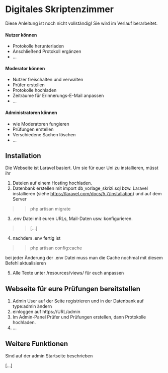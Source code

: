 # Digitales Skriptenzimmer

Diese Anleitung ist noch nicht vollständig! 
Sie wird im Verlauf berarbeitet.

#### Nutzer können
  - Protokolle herunterladen
  - Anschließend Protokoll ergänzen
  - ...
  
#### Moderator können
 - Nutzer freischalten und verwalten
 - Prüfer erstellen
 - Protokolle hochladen
 - Zeiträume für Erinnerungs-E-Mail anpassen
 - ...

#### Administratoren können
 - wie Moderatoren fungieren
 - Prüfungen erstellen
 - Verschiedene Sachen löschen
 - ...

## Installation

Die Webseite ist Laravel basiert. Um sie für euer Uni zu installieren, müsst ihr 
1. Dateien auf einem Hosting hochladen.
2. Datenbank erstellen mit import db_vorlage_skrizi.sql 
bzw. Laravel installieren (siehe https://laravel.com/docs/5.7/installation) und auf dem Server 
>> php artisan migrate
3. .env Datei mit euren URLs, Mail-Daten usw. konfigurieren.
>>[...]
4. nachdem .env fertig ist 
>>php artisan config:cache

bei jeder Änderung der .env Datei muss man die Cache nochmal  mit diesem Befehl aktualisieren

5. Alle Texte unter /resources/views/ für euch anpassen

## Webseite für eure Prüfungen bereitstellen
1. Admin User auf der Seite registrieren und in der Datenbank auf type:admin ändern
2. einloggen auf https://URL/admin
3. Im Admin-Panel Prüfer und Prüfungen erstellen, dann Protokolle hochladen.
4. ...

## Weitere Funktionen
Sind auf der admin Startseite beschrieben

[...]
